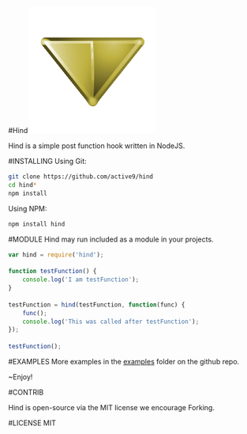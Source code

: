 #Hind
![Simple Javascript Function Hooking](https://raw.githubusercontent.com/active9/hind/master/hind.png)

Hind is a simple post function hook written in NodeJS.

#INSTALLING
Using Git:
```bash
git clone https://github.com/active9/hind
cd hind*
npm install
```

Using NPM:
```bash
npm install hind
```

#MODULE
Hind may run included as a module in your projects.
```js
var hind = require('hind');

function testFunction() {
	console.log('I am testFunction');
}

testFunction = hind(testFunction, function(func) {
	func();
	console.log('This was called after testFunction');
});

testFunction();


```

#EXAMPLES
More examples in the [examples](https://github.com/active9/hind/tree/master/examples) folder on the github repo.

~Enjoy!

#CONTRIB

Hind is open-source via the MIT license we encourage Forking.

#LICENSE
MIT




